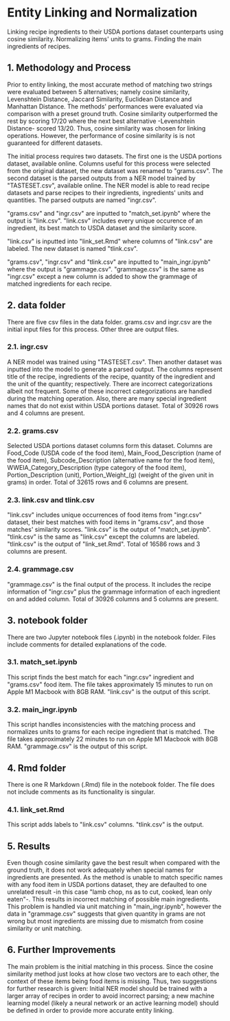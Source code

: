 # Entity Linking and Normalization
Linking recipe ingredients to their USDA portions dataset counterparts using cosine similarity. Normalizing items' units to grams. Finding the main ingredients of recipes.

## 1. Methodology and Process
Prior to entity linking, the most accurate method of matching two strings were evaluated between 5 alternatives; namely cosine similarity, Levenshtein Distance, Jaccard Similarity, Euclidean Distance and Manhattan Distance. The methods' performances were evaluated via comparison with a preset ground truth. Cosine similarity outperformed the rest by scoring 17/20 where the next best alternative -Levenshtein Distance- scored 13/20. Thus, cosine similarity was chosen for linking operations. However, the performance of cosine similarity is is not guaranteed for different datasets.

The initial process requires two datasets. The first one is the USDA portions dataset, available online. Columns useful for this process were selected from the original dataset, the new dataset was renamed to "grams.csv". The second dataset is the parsed outputs from a NER model trained by "TASTESET.csv", available online. The NER model is able to read recipe datasets and parse recipes to their ingredients, ingredients' units and quantities. The parsed outputs are named "ingr.csv".

"grams.csv" and "ingr.csv" are inputted to "match_set.ipynb" where the output is "link.csv". "link.csv" includes every unique occurence of an ingredient, its best match to USDA dataset and the similarity score.

"link.csv" is inputted into "link_set.Rmd" where columns of "link.csv" are labeled. The new dataset is named "tlink.csv".

"grams.csv", "ingr.csv" and "tlink.csv" are inputted to "main_ingr.ipynb" where the output is "grammage.csv". "grammage.csv" is the same as "ingr.csv" except a new column is added to show the grammage of matched ingredients for each recipe.

## 2. data folder
There are five csv files in the data folder. grams.csv and ingr.csv are the initial input files for this process. Other three are output files.

### 2.1. ingr.csv
A NER model was trained using "TASTESET.csv". Then another dataset was inputted into the model to generate a parsed output. The columns represent title of the recipe, ingredients of the recipe, quantity of the ingredient and the unit of the quantity; respectively. There are incorrect categorizations albeit not frequent. Some of these incorrect categorizations are handled during the matching operation. Also, there are many special ingredient names that do not exist within USDA portions dataset. Total of 30926 rows and 4 columns are present.

### 2.2. grams.csv
Selected USDA portions dataset columns form this dataset. Columns are Food_Code (USDA code of the food item), Main_Food_Description (name of the food item), Subcode_Description (alternative name for the food item), WWEIA_Category_Description (type category of the food item), Portion_Description (unit), Portion_Weight_(g) (weight of the given unit in grams) in order. Total of 32615 rows and 6 columns are present.

### 2.3. link.csv and tlink.csv
"link.csv" includes unique occurrences of food items from "ingr.csv" dataset, their best matches with food items in "grams.csv", and those matches' similarity scores. "link.csv" is the output of "match_set.ipynb". "tlink.csv" is the same as "link.csv" except the columns are labeled. "tlink.csv" is the output of "link_set.Rmd". Total of 16586 rows and 3 columns are present.

### 2.4. grammage.csv
"grammage.csv" is the final output of the process. It includes the recipe information of "ingr.csv" plus the grammage information of each ingredient on and added column. Total of 30926 columns and 5 columns are present.

## 3. notebook folder
There are two Jupyter notebook files (.ipynb) in the notebook folder. Files include comments for detailed explanations of the code.

### 3.1. match_set.ipynb
This script finds the best match for each "ingr.csv" ingredient and "grams.csv" food item. The file takes approximately 15 minutes to run on Apple M1 Macbook with 8GB RAM. "link.csv" is the output of this script.

### 3.2. main_ingr.ipynb
This script handles inconsistencies with the matching process and normalizes units to grams for each recipe ingredient that is matched. The file takes approximately 22 minutes to run on Apple M1 Macbook with 8GB RAM. "grammage.csv" is the output of this script.

## 4. Rmd folder
There is one R Markdown (.Rmd) file in the notebook folder. The file does not include comments as its functionality is singular.

### 4.1. link_set.Rmd
This script adds labels to "link.csv" columns. "tlink.csv" is the output.

## 5. Results
Even though cosine similarity gave the best result when compared with the ground truth, it does not work adequately when special names for ingredients are presented. As the method is unable to match specific names with any food item in USDA portions dataset, they are defaulted to one unrelated result -in this case "lamb chop, ns as to cut, cooked, lean only eaten"-. This results in incorrect matching of possible main ingredients. This problem is handled via unit matching in "main_ingr.ipynb", however the data in "grammage.csv" suggests that given quantity in grams are not wrong but most ingredients are missing due to mismatch from cosine similarity or unit matching.

## 6. Further Improvements
The main problem is the initial matching in this process. Since the cosine similarity method just looks at how close two vectors are to each other, the context of these items being food items is missing. Thus, two suggestions for further research is given: Initial NER model should be trained with a larger array of recipes in order to avoid incorrect parsing; a new machine learning model (likely a neural network or an active learning model) should be defined in order to provide more accurate entity linking.
